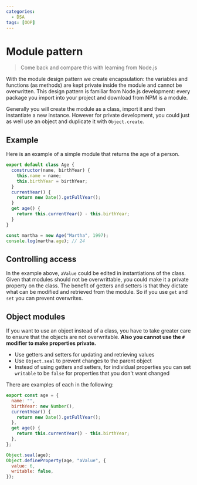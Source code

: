 ```yaml
---
categories:
  - DSA
tags: [OOP]
---
```


# Module pattern

> Come back and compare this with learning from Node.js

With the module design pattern we create encapsulation: the variables and
functions (as methods) are kept private inside the module and cannot be
overwritten. This design pattern is familiar from Node.js development: every
package you import into your project and download from NPM is a module.

Generally you will create the module as a class, import it and then instantiate
a new instance. However for private development, you could just as well use an
object and duplicate it with `Object.create`.

## Example

Here is an example of a simple module that returns the age of a person.

```js
export default class Age {
  constructor(name, birthYear) {
    this.name = name;
    this.birthYear = birthYear;
  }
  currentYear() {
    return new Date().getFullYear();
  }
  get age() {
    return this.currentYear() - this.birthYear;
  }
}
```

```js
const martha = new Age("Martha", 1997);
console.log(martha.age); // 24
```

## Controlling access

In the example above, `aValue` could be edited in instantiations of the class.
Given that modules should not be overwrittable, you could make it a private
property on the class. The benefit of getters and setters is that they dictate
what can be modified and retrieved from the module. So if you use `get` and
`set` you can prevent overwrites.

## Object modules

If you want to use an object instead of a class, you have to take greater care
to ensure that the objects are not overwritable. **Also you cannot use the `#`
modifier to make properties private.**

- Use getters and setters for updating and retrieving values
- Use `Object.seal` to prevent changes to the parent object
- Instead of using getters and setters, for individual properties you can set
  `writable` to be `false` for properties that you don't want changed

There are examples of each in the following:

```jsx
export const age = {
  name: "",
  birthYear: new Number(),
  currentYear() {
    return new Date().getFullYear();
  },
  get age() {
    return this.currentYear() - this.birthYear;
  },
};

Object.seal(age);
Object.defineProperty(age, "aValue", {
  value: 6,
  writable: false,
});
```
